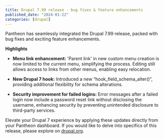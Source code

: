 ```yaml
---
title: Drupal 7.99 release - bug fixes & feature enhancements 
published_date: "2024-01-22"
categories: [drupal]
---
```


Pantheon has seamlessly integrated the Drupal 7.99 release, packed with bug fixes and exciting feature enhancements. 

**Highlights**

* **Menu link enhancement:** 'Parent link' in new custom menu creation is now limited to the current menu, simplifying the process. Editing still allows access to links from other menus, enabling easy relocation.

* **New Drupal 7 hook:** Introduced a new “hook_field_schema_alter()”, providing additional flexibility for schema alterations.

* **Security improvement for failed logins:** Error messages after a failed login now include a password reset link without disclosing the username, enhancing security by preventing unintended disclosure to third-party services.

Elevate your Drupal 7 experience by applying these updates directly from your Pantheon dashboard. If you would like to delve into specifics of this release, please explore on [drupal.org](https://www.drupal.org/project/drupal/releases/7.99).
